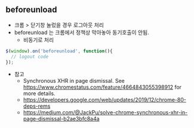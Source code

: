 ## beforeunload

* 크롬 > 닫기창 눌렀을 경우 로그아웃 처리
* beforeunload 는 크롬에서 정책상 막아놓아 동기호출이 안됨.
  * 비동기로 처리
  
```js
$(window).on('beforeunload', function(){	
  // logout code
});
```

* 참고
  * Synchronous XHR in page dismissal. See https://www.chromestatus.com/feature/4664843055398912 for more details.
  * https://developers.google.com/web/updates/2019/12/chrome-80-deps-rems
  * https://medium.com/@JackPu/solve-chrome-synchronous-xhr-in-page-dismissal-b2ae3bfc8a4a
